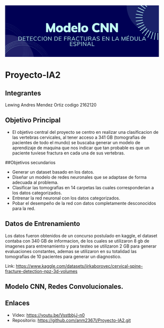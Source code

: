 ![Image text](https://github.com/anm2367l/Proyecto-IA2/blob/main/baner-ia2-2.png)

# Proyecto-IA2

## Integrantes
Lewing Andres Mendez Ortiz codigo 2162120

## Objetivo Principal

- El objetivo central del proyecto se centro en realizar una clasificacion de las vertebras cervicales, al tener acceso a 341 GB  (tomografias de pacientes de todo el mundo) se buscaba generar un modelo de aprendizaje de maquina que nos indicar que tan probable es que un paciente tuviese fractura en cada una de sus vertebras.

##Objetivos secundarios

- Generar un dataset basado en los datos.
- Diseñar un modelo de redes neuronales que se adaptase de forma adecuada al problema.
- Clasificar las tomografias en 14 carpetas las cuales corresponderian a los datos categorizados.
- Entrenar la red neuronal con los datos categorizados.
- Pobar el desempeño de la red con datos completamente desconocidos para la red.


## Datos de Entrenamiento

Los datos fueron obtenidos de un concurso postulado en kaggle, el dataset contaba con 340 GB de informacion, de los cuales se utilizaron 8 gb de imagenes para entrenamiento y para testeo se utilizaron 2 GB para generar evaluaciones constantes, ademas se utilizaron en su totalidad las tomografias de 10 pacientes para generar un diagnostico.

Link: https://www.kaggle.com/datasets/jirkaborovec/cervical-spine-fracture-detection-npz-3d-volumes

## Modelo CNN, Redes Convolucionales.
## Enlaces

- Video: https://youtu.be/VsstbbjJ-n0
- Repositorio: https://github.com/anm2367l/Proyecto-IA2.git


